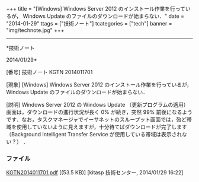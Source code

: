 ﻿+++
title = "[Windows] Windows Server 2012 のインストール作業を行っているが， Windows Update のファイルのダウンロードが始まらない．"
date = "2014-01-29"
ttags = ["技術ノート"]
tcategories = ["tech"]
banner = "img/technote.jpg"
+++

-----------------------------------------------------------------------------------------------------------------------------

*技術ノート

2014/01/29*


[番号]
技術ノート KGTN 2014011701

[現象]
[Windows] Windows Server 2012 のインストール作業を行っているが，
Windows Update のファイルのダウンロードが始まらない．

[説明]
Windows Server 2012 の Windows Update （更新プログラムの適用）
画面は，ダウンロードの進行状況が長く 0% が続き，突然 99%
前後になるようです．なお，タスクマネージャでイーサネットのスループット画面では，殆ど帯域を使用していないように見えますが，十分待てばダウンロードが完了します
（Background Intelligent Transfer Service
が使用している帯域は表示されない？） ．


### ファイル

 
 


[KGTN2014011701.pdf](http://techreport.kitasp.net/attachments/download/1488/KGTN2014011701.pdf)
 [(53.5 KB)] [kitasp 技術センター, 2014/01/29
16:22]


 


 


